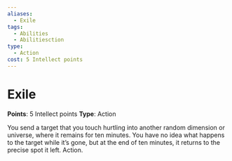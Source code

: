 ```yaml
---
aliases:
  - Exile
tags:
  - Abilities
  - Abilitiesction
type:
  - Action
cost: 5 Intellect points
---
```


# Exile

**Points**: 5 Intellect points
**Type**: Action

You send a target that you touch hurtling into another random dimension or universe, where it remains for ten minutes. You have no idea what happens to the target while it’s gone, but at the end of ten minutes, it returns to the precise spot it left. Action.

